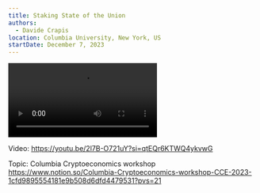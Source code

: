 ```yaml
---
title: Staking State of the Union
authors:
  - Davide Crapis
location: Columbia University, New York, US
startDate: December 7, 2023
---
```


<video src="https://youtu.be/2l7B-O721uY?si=qtEQr6KTWQ4ykvwG"></video>

Video: <https://youtu.be/2l7B-O721uY?si=qtEQr6KTWQ4ykvwG>

Topic: Columbia Cryptoeconomics workshop <https://www.notion.so/Columbia-Cryptoeconomics-workshop-CCE-2023-1cfd9895554181e9b508d6dfd4479531?pvs=21>
